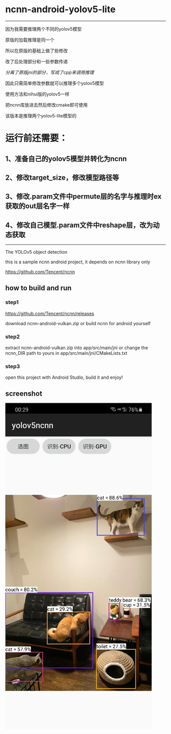 # ncnn-android-yolov5-lite

-----------------------------------------------------------------------

因为我需要推理两个不同的yolov5模型

原版的加载推理是同一个

所以在原版的基础上做了些修改

改了后处理部分和一些参数传递

*分离了原版jni的部分，写成了cpp来调用推理*

因此只需简单修改参数就可以推理多个yolov5模型

使用方法和nihui版的yolov5一样

把ncnn库放进去然后修改cmake即可使用

该版本是推理两个yolov5-lite模型的

# 运行前还需要：

## 1、准备自己的yolov5模型并转化为ncnn

## 2、修改target_size，修改模型路径等

## 3、修改.param文件中permute层的名字与推理时ex获取的out层名字一样

## 4、修改自己模型.param文件中reshape层，改为动态获取

-----------------------------------------------------------------------

The YOLOv5 object detection

this is a sample ncnn android project, it depends on ncnn library only

https://github.com/Tencent/ncnn

## how to build and run
### step1
https://github.com/Tencent/ncnn/releases

download ncnn-android-vulkan.zip or build ncnn for android yourself

### step2
extract ncnn-android-vulkan.zip into app/src/main/jni or change the ncnn_DIR path to yours in app/src/main/jni/CMakeLists.txt

### step3
open this project with Android Studio, build it and enjoy!

## screenshot
![](screenshot.jpg)

